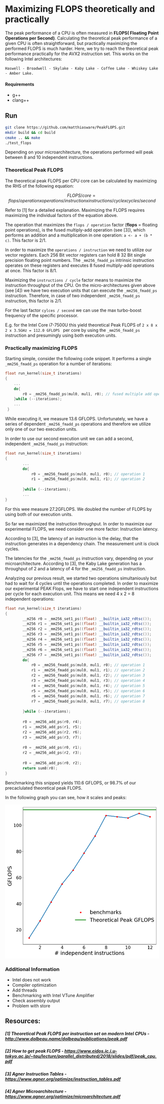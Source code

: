 # Maximizing FLOPS theoretically and practically

The peak performance of a CPU is often measured in __FLOPS( Floating Point Operations per Second)__. Calculating the theoretical peak performance of a given CPU is often straightforward, but practically maximizing the performed FLOPS is much harder. Here, we try to reach the theoretical peak performance practically for the AVX2 instruction set. This works on the following Intel architectures:

	Haswell - Broadwell - Skylake - Kaby Lake - Coffee Lake - Whiskey Lake - Amber Lake.

#### Requirements
- g++
- clang++

## Run
```sh
git clone https://github.com/matthiasware/PeakFLOPS.git
mkdir build && cd build
cmake .. && make
./test_flops
```

Depending on your microarchitecture, the operations performed will peak between 8 and 10 independent instructions.

### Theoretical Peak FLOPS

The theoretical peak FLOPS per CPU core can be calculated by maximizing the RHS of the following equation:

```math
FLOPS / core =   flops / operation 
               x operations / instruction 
               x instructions / cycle 
               x cycles / second 
```

Refer to [1] for a detailed explanation. Maximizing the FLOPS requires maximizing the individual factors of the equation above.

The operation that maximizes the ```flops / operation``` factor (__flops__ = floating point operations), is the fused multiply-add operation (see [3]), which performs an addition and a multiplication in one operation: ```a <- a + (b * c)```. This factor is 2/1.

In order to maximize the ```operations / instruction``` we need to utilize our vector registers. Each 256 Bit vector registers can hold 8 32 Bit single precision floating point numbers. The ```_mm256_fmadd_ps``` intrinsic instruction operates on these registers and executes 8 fused multiply-add operations at once. This factor is 8/1.

Maximizing the ```instructions / cycle``` factor means to maximize the instruction throughput of the CPU. On the micro-architectures given above (see [4]) we have two execution units that can execute the ```_mm256_fmadd_ps``` instruction. Therefore, in case of two independent  ```_mm256_fmadd_ps``` instruction, this factor is 2/1.

For the last factor ```cylces / second``` we can use the max turbo-boost frequency of the specific processor.

E.g. for the Intel Core i7-7500U this yield theoretical Peak FLOPS of ```2 x 8 x 2 x 3.5GHz = 112.0 GFLOPS ``` per core by using the ```_mm256_fmadd_ps``` instruction and presumingly using both execution units.


### Practically maximizing FLOPS

Starting simple, consider the following code snippet. It performs a single ```_mm256_fmadd_ps``` operation for a number of iterations:

```c++
float run_kernel(size_t iterations)
{
	...
	do{
		r0 = _mm256_fmadd_ps(mul0, mul1, r0); // fused multiple add operation
	}while (--iterations);
	...
 }

```
While executing it, we measure 13.6 GFLOPS. Unfortunately, we have a series of dependent ```_mm256_fmadd_ps``` operations and therefore we utilize only one of our two execution units.

In order to use our second execution unit we can add a second, independent ```_mm256_fmadd_ps``` instruction:

```c++
float run_kernel(size_t iterations)
{
   		...
        do{
            r0 = _mm256_fmadd_ps(mul0, mul1, r0); // operation 1
            r1 = _mm256_fmadd_ps(mul0, mul1, r1); // operation 2

        }while (--iterations);
        ...
}
```
For this wee measure 27.2GFLOPS. We doubled the number of FLOPS by using both of our execution units.

So far we maximized the instruction throughput. In order to maximize our experimental FLOPS, we need consider one more factor: Instruction latency.

According to [3], the latency of an instruction is the delay, that the instruction generates in a dependency chain. The measurement unit is clock cycles.

The latencies for the ```_mm256_fmadd_ps``` instruction vary, depending on your microarchitecture. According to [3], the Kaby Lake generation has a throughput of 2 and a latency of 4 for the  ```_mm256_fmadd_ps``` instruction.


Analyzing our previous result, we started two operations simultaniously but had to wait for 4 cycles until the operations completed.
In order to maximize our experimental PEAK Flops, we have to start one independent instructions per cycle for each execution unit. This means we need 4 x 2 = 8 independent operations:

```c++
float run_kernel(size_t iterations)
{
        __m256 r0 = _mm256_set1_ps((float) __builtin_ia32_rdtsc());
        __m256 r1 = _mm256_set1_ps((float) __builtin_ia32_rdtsc());
        __m256 r2 = _mm256_set1_ps((float) __builtin_ia32_rdtsc());
        __m256 r3 = _mm256_set1_ps((float) __builtin_ia32_rdtsc());
        __m256 r4 = _mm256_set1_ps((float) __builtin_ia32_rdtsc());
        __m256 r5 = _mm256_set1_ps((float) __builtin_ia32_rdtsc());
        __m256 r6 = _mm256_set1_ps((float) __builtin_ia32_rdtsc());
        __m256 r7 = _mm256_set1_ps((float) __builtin_ia32_rdtsc());
        do{
            r0 = _mm256_fmadd_ps(mul0, mul1, r0); // operation 1
            r1 = _mm256_fmadd_ps(mul0, mul1, r1); // operation 2
            r2 = _mm256_fmadd_ps(mul0, mul1, r2); // operation 3
            r3 = _mm256_fmadd_ps(mul0, mul1, r3); // operation 4
            r4 = _mm256_fmadd_ps(mul0, mul1, r4); // operation 5
            r5 = _mm256_fmadd_ps(mul0, mul1, r5); // operation 6
            r6 = _mm256_fmadd_ps(mul0, mul1, r6); // operation 7
            r7 = _mm256_fmadd_ps(mul0, mul1, r7); // operation 8

        }while (--iterations);

        r0 = _mm256_add_ps(r0, r4);
        r1 = _mm256_add_ps(r1, r5);
        r2 = _mm256_add_ps(r2, r6);
        r3 = _mm256_add_ps(r3, r7);

        r0 = _mm256_add_ps(r0, r1);
        r2 = _mm256_add_ps(r2, r3);

        r0 = _mm256_add_ps(r0, r2);
        return sum8(r0);
}
```

Benchmarking this snipped yields 110.6 GFLOPS, or 98.7% of our precaclulated theoretical peak FLOPS.

In the following graph you can see, how it scales and peaks:

![Alt text](peak_flops.png?raw=true)


### Additional Information
- Intel does not work
- Compiler optimization
- Add threads
- Benchmarking with Intel VTune Amplifier
- Check assembly output
- Problem with store

## Resources:
##### [1] Theoretical Peak FLOPS per instruction set on modern Intel CPUs - http://www.dolbeau.name/dolbeau/publications/peak.pdf
##### [2] How to get peak FLOPS - https://www.eidos.ic.i.u-tokyo.ac.jp/~tau/lecture/parallel_distributed/2018/slides/pdf/peak_cpu.pdf
##### [3] Agner Instruction Tables - https://www.agner.org/optimize/instruction_tables.pdf
##### [4] Agner Microarchitecture -  https://www.agner.org/optimize/microarchitecture.pdf 


